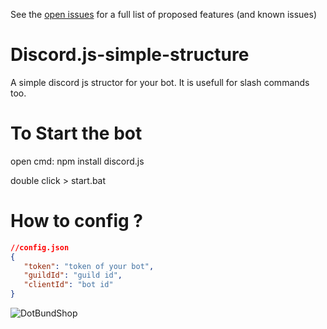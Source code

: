See the [open issues](https://github.com/othneildrew/Best-README-Template/issues) for a full list of proposed features (and known issues)
# Discord.js-simple-structure
A simple discord js structor for your bot. It is usefull for slash commands too.

# To Start the bot
open cmd:
   npm install discord.js

double click > start.bat


# How to config ?

```json
//config.json
{
   "token": "token of your bot", 
   "guildId": "guild id",
   "clientId": "bot id"
}
```

![DotBundShop](https://media.discordapp.net/attachments/947548338755084318/969906292439281674/unknown.png?width=513&height=513)



